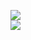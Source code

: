 [![](https://img.shields.io/badge/Made%20With-Github%20Spray-lightgrey.svg?style=for-the-badge&logo=github)](https://github.com/Annihil/github-spray#11498)  
[![](https://i.imgur.com/2DrTn0Z.gif)](https://github.com/Annihil/github-spray)